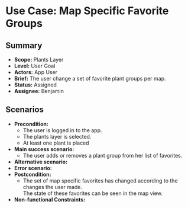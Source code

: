 # Use Case: Map Specific Favorite Groups

## Summary

- **Scope:** Plants Layer
- **Level:** User Goal
- **Actors:** App User
- **Brief:** The user change a set of favorite plant groups per map.
- **Status:** Assigned
- **Assignee:** Benjamin

## Scenarios

- **Precondition:**
  - The user is logged in to the app.
  - The plants layer is selected.
  - At least one plant is placed
- **Main success scenario:**
  - The user adds or removes a plant group from her list of favorites.
- **Alternative scenario:**
- **Error scenario:**
- **Postcondition:**
  - The set of map specific favorites has changed according to the changes the user made.  
    The state of these favorites can be seen in the map view.
- **Non-functional Constraints:**
